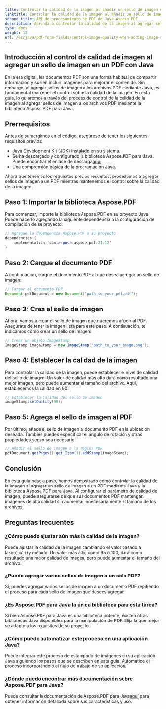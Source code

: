 ```yaml
---
title: Controlar la calidad de la imagen al añadir un sello de imagen en un PDF mediante Java
linktitle: Controlar la calidad de la imagen al añadir un sello de imagen en un PDF mediante Java
second_title: API de procesamiento de PDF de Java Aspose.PDF
description: Aprenda a controlar la calidad de la imagen al agregar sellos de imagen a archivos PDF usando Java con instrucciones paso a paso.
type: docs
weight: 12
url: /es/java/pdf-form-fields/control-image-quality-when-adding-image-stamp-in-pdf-using-java/
---
```


## Introducción al control de calidad de imagen al agregar un sello de imagen en un PDF con Java

En la era digital, los documentos PDF son una forma habitual de compartir información y suelen incluir imágenes para mejorar el contenido. Sin embargo, al agregar sellos de imagen a los archivos PDF mediante Java, es fundamental mantener el control sobre la calidad de la imagen. En esta guía, lo guiaremos a través del proceso de control de la calidad de la imagen al agregar sellos de imagen a los archivos PDF mediante la biblioteca Aspose.PDF para Java.

## Prerrequisitos

Antes de sumergirnos en el código, asegúrese de tener los siguientes requisitos previos:

- Java Development Kit (JDK) instalado en su sistema.
-  Se ha descargado y configurado la biblioteca Aspose.PDF para Java. Puede encontrar el enlace de descarga[aquí](https://releases.aspose.com/pdf/java/).
- Una comprensión básica de la programación Java.

Ahora que tenemos los requisitos previos resueltos, procedamos a agregar sellos de imagen a un PDF mientras mantenemos el control sobre la calidad de la imagen.

## Paso 1: Importar la biblioteca Aspose.PDF

Para comenzar, importe la biblioteca Aspose.PDF en su proyecto Java. Puede hacerlo agregando la siguiente dependencia a la configuración de compilación de su proyecto:

```java
// Agregue la dependencia Aspose.PDF a su proyecto
dependencies {
    implementation 'com.aspose:aspose-pdf:21.12'
}
```

## Paso 2: Cargue el documento PDF

A continuación, cargue el documento PDF al que desea agregar un sello de imagen:

```java
// Cargar el documento PDF
Document pdfDocument = new Document("path_to_your_pdf.pdf");
```

## Paso 3: Crea el sello de imagen

Ahora, vamos a crear el sello de imagen que queremos añadir al PDF. Asegúrate de tener la imagen lista para este paso. A continuación, te indicamos cómo crear un sello de imagen:

```java
// Crear un objeto ImageStamp
ImageStamp imageStamp = new ImageStamp("path_to_your_image.png");
```

## Paso 4: Establecer la calidad de la imagen

Para controlar la calidad de la imagen, puede establecer el nivel de calidad del sello de imagen. Un valor de calidad más alto dará como resultado una mejor imagen, pero puede aumentar el tamaño del archivo. Aquí, establecemos la calidad en 90:

```java
// Establecer la calidad del sello de imagen
imageStamp.setQuality(90);
```

## Paso 5: Agrega el sello de imagen al PDF

Por último, añade el sello de imagen al documento PDF en la ubicación deseada. También puedes especificar el ángulo de rotación y otras propiedades según sea necesario:

```java
// Añadir el sello de imagen a la página PDF
pdfDocument.getPages().get_Item(1).addStamp(imageStamp);
```

## Conclusión

En esta guía paso a paso, hemos demostrado cómo controlar la calidad de la imagen al agregar un sello de imagen a un PDF mediante Java y la biblioteca Aspose.PDF para Java. Al configurar el parámetro de calidad de imagen, puede asegurarse de que sus documentos PDF mantengan imágenes de alta calidad sin aumentar innecesariamente el tamaño de los archivos.

## Preguntas frecuentes

### ¿Cómo puedo ajustar aún más la calidad de la imagen?

 Puede ajustar la calidad de la imagen cambiando el valor pasado a la`setQuality` método. Un valor más alto, como 95 o 100, dará como resultado una mejor calidad de imagen, pero puede aumentar el tamaño del archivo.

### ¿Puedo agregar varios sellos de imagen a un solo PDF?

Sí, puedes agregar varios sellos de imagen a un documento PDF repitiendo el proceso para cada sello de imagen que desees agregar.

### ¿Es Aspose.PDF para Java la única biblioteca para esta tarea?

Si bien Aspose.PDF para Java es una biblioteca potente, existen otras bibliotecas Java disponibles para la manipulación de PDF. Elija la que mejor se adapte a los requisitos de su proyecto.

### ¿Cómo puedo automatizar este proceso en una aplicación Java?

Puede integrar este proceso de estampado de imágenes en su aplicación Java siguiendo los pasos que se describen en esta guía. Automatice el proceso incorporándolo al flujo de trabajo de su aplicación.

### ¿Dónde puedo encontrar más documentación sobre Aspose.PDF para Java?

 Puede consultar la documentación de Aspose.PDF para Java[aquí](https://reference.aspose.com/pdf/java/) para obtener información detallada sobre sus características y uso.